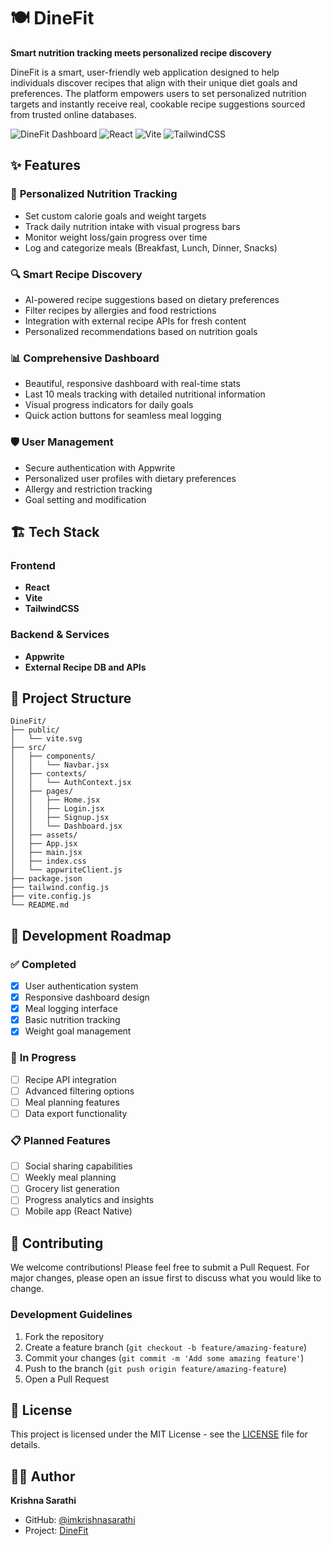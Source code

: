 # 🍽️ DineFit

**Smart nutrition tracking meets personalized recipe discovery**

DineFit is a smart, user-friendly web application designed to help individuals discover recipes that align with their unique diet goals and preferences. The platform empowers users to set personalized nutrition targets and instantly receive real, cookable recipe suggestions sourced from trusted online databases.

![DineFit Dashboard](https://img.shields.io/badge/Status-In%20Development-orange)
![React](https://img.shields.io/badge/React-18+-blue)
![Vite](https://img.shields.io/badge/Vite-Latest-purple)
![TailwindCSS](https://img.shields.io/badge/TailwindCSS-3.4+-teal)

## ✨ Features

### 🎯 **Personalized Nutrition Tracking**
- Set custom calorie goals and weight targets
- Track daily nutrition intake with visual progress bars
- Monitor weight loss/gain progress over time
- Log and categorize meals (Breakfast, Lunch, Dinner, Snacks)

### 🔍 **Smart Recipe Discovery**
- AI-powered recipe suggestions based on dietary preferences
- Filter recipes by allergies and food restrictions
- Integration with external recipe APIs for fresh content
- Personalized recommendations based on nutrition goals

### 📊 **Comprehensive Dashboard**
- Beautiful, responsive dashboard with real-time stats
- Last 10 meals tracking with detailed nutritional information
- Visual progress indicators for daily goals
- Quick action buttons for seamless meal logging

### 🛡️ **User Management**
- Secure authentication with Appwrite
- Personalized user profiles with dietary preferences
- Allergy and restriction tracking
- Goal setting and modification

## 🏗️ Tech Stack

### **Frontend**
- **React** 
- **Vite**
- **TailwindCSS**

### **Backend & Services**
- **Appwrite**
- **External Recipe DB and APIs**

## 🔧 Project Structure

```
DineFit/
├── public/
│   └── vite.svg
├── src/
│   ├── components/
│   │   └── Navbar.jsx
│   ├── contexts/
│   │   └── AuthContext.jsx
│   ├── pages/
│   │   ├── Home.jsx
│   │   ├── Login.jsx
│   │   ├── Signup.jsx
│   │   └── Dashboard.jsx
│   ├── assets/
│   ├── App.jsx
│   ├── main.jsx
│   ├── index.css
│   └── appwriteClient.js
├── package.json
├── tailwind.config.js
├── vite.config.js
└── README.md
```

## 🔄 Development Roadmap

### ✅ **Completed**
- [x] User authentication system
- [x] Responsive dashboard design
- [x] Meal logging interface
- [x] Basic nutrition tracking
- [x] Weight goal management

### 🚧 **In Progress**
- [ ] Recipe API integration
- [ ] Advanced filtering options
- [ ] Meal planning features
- [ ] Data export functionality

### 📋 **Planned Features**
- [ ] Social sharing capabilities
- [ ] Weekly meal planning
- [ ] Grocery list generation
- [ ] Progress analytics and insights
- [ ] Mobile app (React Native)

## 🤝 Contributing

We welcome contributions! Please feel free to submit a Pull Request. For major changes, please open an issue first to discuss what you would like to change.

### Development Guidelines
1. Fork the repository
2. Create a feature branch (`git checkout -b feature/amazing-feature`)
3. Commit your changes (`git commit -m 'Add some amazing feature'`)
4. Push to the branch (`git push origin feature/amazing-feature`)
5. Open a Pull Request

## 📄 License

This project is licensed under the MIT License - see the [LICENSE](LICENSE) file for details.

## 👨‍💻 Author

**Krishna Sarathi**
- GitHub: [@imkrishnasarathi](https://github.com/imkrishnasarathi)
- Project: [DineFit](https://github.com/imkrishnasarathi/DineFit)

